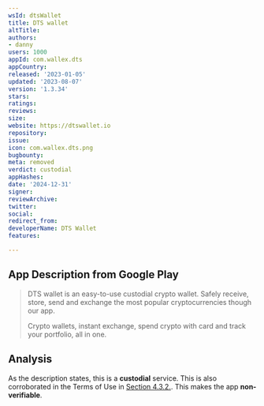 ```yaml
---
wsId: dtsWallet
title: DTS wallet
altTitle: 
authors:
- danny
users: 1000
appId: com.wallex.dts
appCountry: 
released: '2023-01-05'
updated: '2023-08-07'
version: '1.3.34'
stars: 
ratings: 
reviews: 
size: 
website: https://dtswallet.io
repository: 
issue: 
icon: com.wallex.dts.png
bugbounty: 
meta: removed
verdict: custodial
appHashes: 
date: '2024-12-31'
signer: 
reviewArchive: 
twitter: 
social: 
redirect_from: 
developerName: DTS Wallet
features: 

---
```


## App Description from Google Play

> DTS wallet is an easy-to-use custodial crypto wallet. Safely receive, store, send and exchange the most popular cryptocurrencies though our app.
>
> Crypto wallets, instant exchange, spend crypto with card and track your portfolio, all in one.

## Analysis 

As the description states, this is a **custodial** service. This is also corroborated in the Terms of Use in [Section 4.3.2.](https://dtswallet.io/dtswallet-terms.pdf). This makes the app **non-verifiable**.